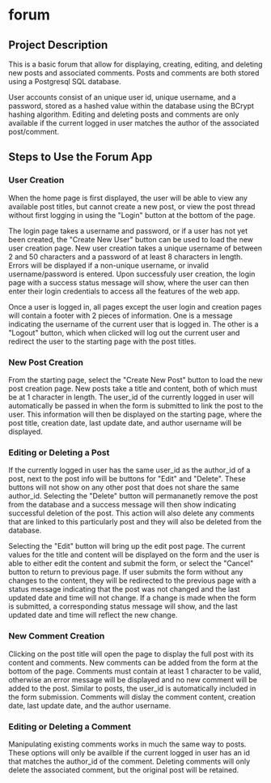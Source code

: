 # forum

## Project Description ##
This is a basic forum that allow for displaying, creating, editing, and deleting new posts and associated comments. Posts and comments are both stored using a Postgresql SQL database.

User accounts consist of an unique user id, unique username, and a password, stored as a hashed value within the database using the BCrypt hashing algorithm. Editing and deleting posts and comments are only available if the current logged in user matches the author of the associated post/comment.

## Steps to Use the Forum App ##
### User Creation ###
When the home page is first displayed, the user will be able to view any available post titles, but cannot create a new post, or view the post thread without first logging in using the "Login" button at the bottom of the page.

The login page takes a username and password, or if a user has not yet been created, the "Create New User" button can be used to load the new user creation page. New user creation takes a unique username of between 2 and 50 characters and a password of at least 8 characters in length. Errors will be displayed if a non-unique username, or invalid username/password is entered. Upon successfuly user creation, the login page with a success status message will show, where the user can then enter their login credentials to access all the features of the web app.

Once a user is logged in, all pages except the user login and creation pages will contain a footer with 2 pieces of information. One is a message indicating the username of the current user that is logged in. The other is a "Logout" button, which when clicked will log out the current user and redirect the user to the starting page with the post titles.

### New Post Creation ###
From the starting page, select the "Create New Post" button to load the new post creation page. New posts take a title and content, both of which must be at 1 character in length. The user_id of the currently logged in user will automatically be passed in when the form is submitted to link the post to the user. This information will then be displayed on the starting page, where the post title, creation date, last update date, and author username will be displayed.

### Editing or Deleting a Post ###
If the currently logged in user has the same user_id as the author_id of a post, next to the post info will be buttons for "Edit" and "Delete". These buttons will not show on any other post that does not share the same author_id. Selecting the "Delete" button will permananetly remove the post from the database and a success message will then show indicating successful deletion of the post. This action will also delete any comments that are linked to this particularly post and they will also be deleted from the database. 

Selecting the "Edit" button will bring up the edit post page. The current values for the title and content will be displayed on the form and the user is able to either edit the content and submit the form, or select the "Cancel" button to return to previous page. If user submits the form without any changes to the content, they will be redirected to the previous page with a status message indicating that the post was not changed and the last updated date and time will not change. If a change is made when the form is submitted, a corresponding status message will show, and the last updated date and time will reflect the new change.

### New Comment Creation ###
Clicking on the post title will open the page to display the full post with its content and comments. New comments can be added from the form at the bottom of the page. Comments must contain at least 1 character to be valid, otherwise an error message will be displayed and no new comment will be added to the post. Similar to posts, the user_id is automatically included in the form submission. Comments will dislay the comment content, creation date, last update date, and the author username.

### Editing or Deleting a Comment ###
Manipulating existing comments works in much the same way to posts. These options will only be availble if the current logged in user has an id that matches the author_id of the comment. Deleting comments will only delete the associated comment, but the original post will be retained.
